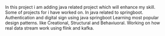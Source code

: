 In this project i am adding java related project which will enhance my skill.
Some of projects for i have worked on.
In java related to springboot.
Authentication and digital sign using java springboot
Learning most popular design patterns.
like Creational, Structural and Behaviuoral.
Working on how real data stream work using flink and kafka.


